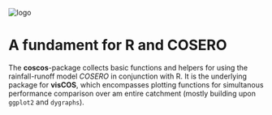 ![logo](coscos_logo.jpg)

# A fundament for R and COSERO

The **coscos**-package collects basic functions and helpers for using the rainfall-runoff model *COSERO* in conjunction with R. It is the underlying package for **visCOS**, which encompasses plotting functions for simultanous performance comparison over am entire catchment  (mostly building upon `ggplot2` and `dygraphs`). 

